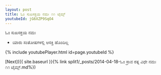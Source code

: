 ```yaml
---
layout: post
title: ಓಂ ಸುಖಸಕ್ತಯ ನಮಃ ೧೧ ಟೈಮ್ಸ್
youtubeId: jG6XZP9SqO4
---
```

 
 
 ಓಂ ಸುಖಸಕ್ತಯ ನಮಃ  
 
 -  ಯಾರು ಸಂತೋಷಗಳಲ್ಲಿ ಆಸಕ್ತಿ ಹೊಂದಿಲ್ಲ 
 
  
 
  
 
 
 
 
 
 


{% include youtubePlayer.html id=page.youtubeId %}
 
[Next]({{ site.baseurl }}{% link  split1/_posts/2014-04-18-ಓಂ ಸ್ರಾವ ರತ್ನ ವಿಧೇ ನಮಃ ೧೧ ಟೈಮ್ಸ್.md%})
 
